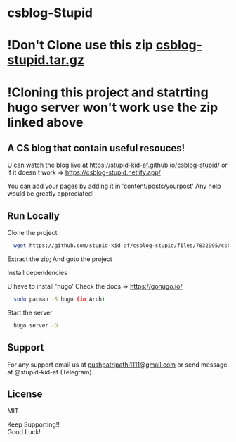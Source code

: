 # csblog-Stupid
# !Don't Clone use this zip [csblog-stupid.tar.gz](https://github.com/stupid-kid-af/csblog-stupid/files/7832995/csblog-stupid.tar.gz)
# !Cloning this project and statrting hugo server won't work use the zip linked above
## A CS blog that contain useful resouces!
  U can watch the blog live at https://stupid-kid-af.github.io/csblog-stupid/ 
or if it doesn't work => https://csblog-stupid.netlify.app/
  

You can add your pages by adding it in 'content/posts/yourpost'
Any help would be greatly appreciated!

## Run Locally

Clone the project

```bash
  wget https://github.com/stupid-kid-af/csblog-stupid/files/7832995/csblog-stupid.tar.gz
```

Extract the zip;
And goto the project

Install dependencies

U have to install 'hugo'
Check the docs => https://gohugo.io/

```bash
  sudo pacman -S hugo (in Arch) 

```

Start the server

```bash
  hugo server -D
```

## Support 

  For any support email us at pushpatripathi1111@gmail.com or send message at @stupid-kid-af (Telegram).
  
  
## License 

  MIT
    
Keep Supporting!!    
Good Luck!

